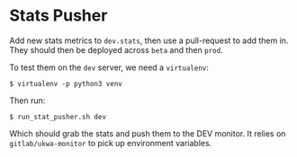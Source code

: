 Stats Pusher
============

Add new stats metrics to `dev.stats`, then use a pull-request to add them in. They should then be deployed across `beta` and then `prod`.

To test them on the `dev` server, we need a `virtualenv`:

```
$ virtualenv -p python3 venv
```

Then run:

```
$ run_stat_pusher.sh dev
```

Which should grab the stats and push them to the DEV monitor. It relies on `gitlab/ukwa-monitor` to pick up environment variables.